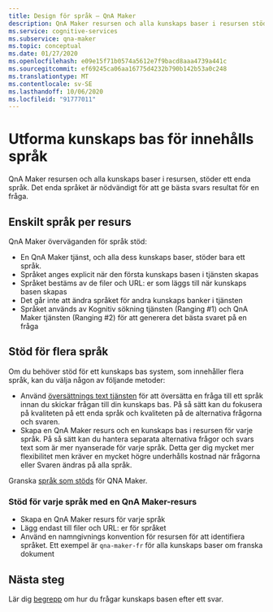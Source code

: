 ```yaml
---
title: Design för språk – QnA Maker
description: QnA Maker resursen och alla kunskaps baser i resursen stöder ett enda språk. Det enda språket är nödvändigt för att ge bästa svars resultat för en fråga.
ms.service: cognitive-services
ms.subservice: qna-maker
ms.topic: conceptual
ms.date: 01/27/2020
ms.openlocfilehash: e09e15f71b0574a5612e7f9bacd8aaa4739a441c
ms.sourcegitcommit: ef69245ca06aa16775d4232b790b142b53a0c248
ms.translationtype: MT
ms.contentlocale: sv-SE
ms.lasthandoff: 10/06/2020
ms.locfileid: "91777011"
---
```

# <a name="design-knowledge-base-for-content-language"></a>Utforma kunskaps bas för innehålls språk

QnA Maker resursen och alla kunskaps baser i resursen, stöder ett enda språk. Det enda språket är nödvändigt för att ge bästa svars resultat för en fråga.

## <a name="single-language-per-resource"></a>Enskilt språk per resurs

QnA Maker överväganden för språk stöd:

* En QnA Maker tjänst, och alla dess kunskaps baser, stöder bara ett språk.
* Språket anges explicit när den första kunskaps basen i tjänsten skapas
* Språket bestäms av de filer och URL: er som läggs till när kunskaps basen skapas
* Det går inte att ändra språket för andra kunskaps banker i tjänsten
* Språket används av Kognitiv sökning tjänsten (Ranging #1) och QnA Maker tjänsten (Ranging #2) för att generera det bästa svaret på en fråga

## <a name="supporting-multiple-languages"></a>Stöd för flera språk

Om du behöver stöd för ett kunskaps bas system, som innehåller flera språk, kan du välja någon av följande metoder:

* Använd [översättnings text tjänsten](../../translator/translator-info-overview.md) för att översätta en fråga till ett språk innan du skickar frågan till din kunskaps bas. På så sätt kan du fokusera på kvaliteten på ett enda språk och kvaliteten på de alternativa frågorna och svaren.
* Skapa en QnA Maker resurs och en kunskaps bas i resursen för varje språk. På så sätt kan du hantera separata alternativa frågor och svars text som är mer nyanserade för varje språk. Detta ger dig mycket mer flexibilitet men kräver en mycket högre underhålls kostnad när frågorna eller Svaren ändras på alla språk.

Granska [språk som stöds](../overview/language-support.md) för QNA Maker.

### <a name="support-each-language-with-a-qna-maker-resource"></a>Stöd för varje språk med en QnA Maker-resurs

* Skapa en QnA Maker resurs för varje språk
* Lägg endast till filer och URL: er för språket
* Använd en namngivnings konvention för resursen för att identifiera språket. Ett exempel är `qna-maker-fr` för alla kunskaps baser om franska dokument

## <a name="next-steps"></a>Nästa steg

Lär dig [begrepp](query-knowledge-base.md) om hur du frågar kunskaps basen efter ett svar.